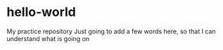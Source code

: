 # hello-world
My practice repository
Just going to add a few words here, so that I can
understand what is going on
